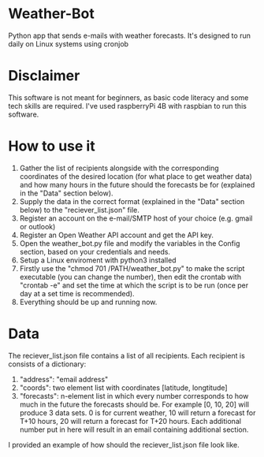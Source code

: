 # Weather-Bot
Python app that sends e-mails with weather forecasts. It's designed to run daily on Linux systems using cronjob

# Disclaimer
This software is not meant for beginners, as basic code literacy and some tech skills are required.
I've used raspberryPi 4B with raspbian to run this software.

# How to use it

1. Gather the list of recipients alongside with the corresponding coordinates of the desired location (for what place to get weather data) and how many hours in the future should the forecasts be for (explained in the "Data" section below).
2. Supply the data in the correct format (explained in the "Data" section below) to the "reciever_list.json" file.
3. Register an account on the e-mail/SMTP host of your choice (e.g. gmail or outlook)
4. Register an Open Weather API account and get the API key.
5. Open the weather_bot.py file and modify the variables in the Config section, based on your credentials and needs.
6. Setup a Linux enviroment with python3 installed
7. Firstly use the "chmod 701 /PATH/weather_bot.py" to make the script executable (you can change the number), then edit the crontab with "crontab -e" and set the time at which the script is to be run (once per day at a set time is recommended).
8. Everything should be up and running now.


# Data
The reciever_list.json file contains a list of all recipients. Each recipient is consists of a dictionary:
1. "address": "email address"
2. "coords": two element list with coordinates [latitude, longtitude]
3. "forecasts": n-element list in which every number corresponds to how much in the future the forecasts should be. For example [0, 10, 20] will produce 3 data sets. 0 is for current weather, 10 will return a forecast for T+10 hours, 20 will return a forecast for T+20 hours. Each additional number put in here will result in an email containing additional section.

I provided an example of how should the reciever_list.json file look like.

